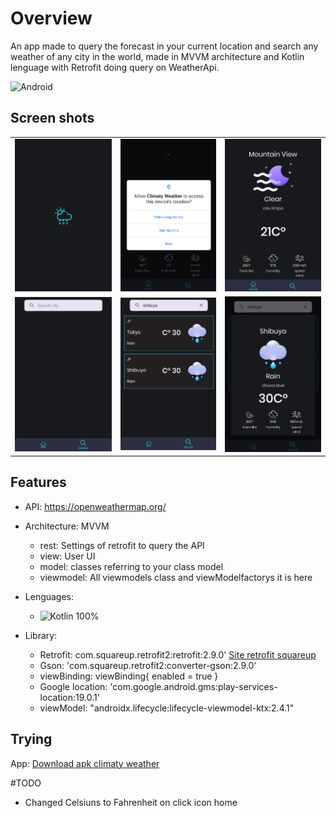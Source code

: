# Overview
An app made to query the forecast in your current location and search any weather of any city in the world, made in MVVM architecture and Kotlin lenguage with Retrofit doing query on WeatherApi.

![Android](https://img.shields.io/badge/Android-3DDC84?style=for-the-badge&logo=android&logoColor=white)


## Screen shots

| |  | |
|:--:                                                                                                        |                                                                                                     :--: |                                                                                                       :--:|
|![](https://github.com/InsertyEXE/Climaty-Weather/blob/master/Screen%20shot/Screenshot_20220621_020433.png)|![](https://github.com/InsertyEXE/Climaty-Weather/blob/master/Screen%20shot/Screenshot_20220621_020446.png)|![](https://github.com/InsertyEXE/Climaty-Weather/blob/master/Screen%20shot/Screenshot_20220621_020508.png)|
|![](https://github.com/InsertyEXE/Climaty-Weather/blob/master/Screen%20shot/Screenshot_20220621_020523.png)|![](https://github.com/InsertyEXE/Climaty-Weather/blob/master/Screen%20shot/Screenshot_20220621_020612.png)|![](https://github.com/InsertyEXE/Climaty-Weather/blob/master/Screen%20shot/Screenshot_20220621_020600.png)|

## Features
* API: <https://openweathermap.org/>
* Architecture: MVVM
  * rest: Settings of retrofit to query the API 
  * view: User UI 
  * model: classes referring to your class model
  * viewmodel: All viewmodels class and viewModelfactorys it is here
  
* Lenguages:
  * ![Kotlin](https://img.shields.io/badge/kotlin-%230095D5.svg?style=for-the-badge&logo=kotlin&logoColor=white) 100%  

* Library:
  * Retrofit: com.squareup.retrofit2:retrofit:2.9.0' [Site retrofit squareup](<https://square.github.io/retrofit/>)
  * Gson: 'com.squareup.retrofit2:converter-gson:2.9.0' 
  * viewBinding: viewBinding{ enabled = true }
  * Google location: 'com.google.android.gms:play-services-location:19.0.1'
  * viewModel: "androidx.lifecycle:lifecycle-viewmodel-ktx:2.4.1"
 
 ## Trying
 
 App: [Download apk climaty weather](https://github.com/InsertyEXE/Climaty-Weather/blob/master/climaty%20weather.apk)
 
 #TODO
 
 - Changed Celsiuns to Fahrenheit on click icon home
 
